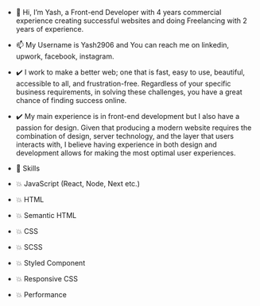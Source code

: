 - 👋 Hi, I’m Yash, a Front-end Developer with 4 years commercial experience creating successful websites and doing Freelancing with 2 years of experience.
- 📫 My Username is Yash2906 and You can reach me on linkedin, upwork, facebook, instagram.    

- ✔️ I work to make a better web; one that is fast, easy to use, beautiful, accessible to all, and frustration-free. Regardless of your specific business requirements, in solving       these challenges, you have a great chance of finding success online.

- ✔️ My main experience is in front-end development but I also have a passion for design. Given that producing a modern website requires the combination of design, server              technology, and the layer that users interacts with, I believe having experience in both design and development allows for making the most optimal user experiences.

- 💎 Skills
- 💥 JavaScript (React, Node, Next etc.)
- 💥 HTML
- 💥 Semantic HTML
- 💥 CSS
- 💥 SCSS
- 💥 Styled Component
- 💥 Responsive CSS
- 💥 Performance

<!---
Yash2906/Yash2906 is a ✨ special ✨ repository because its `README.md` (this file) appears on your GitHub profile.
You can click the Preview link to take a look at your changes.
--->
